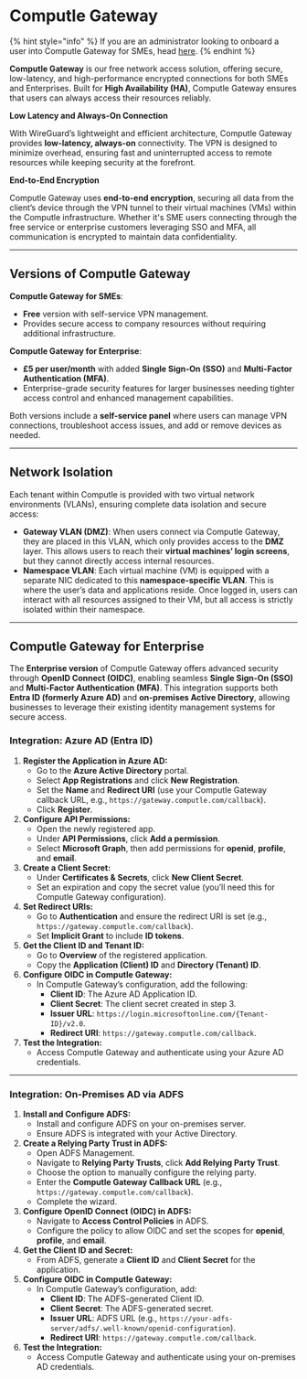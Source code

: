 # Computle Gateway

{% hint style="info" %}
If you are an administrator looking to onboard a user into Computle Gateway for SMEs, head [here](../../onboarding/administrator-guide/computle-gateway-for-smes.md).
{% endhint %}

**Computle Gateway** is our free network access solution, offering secure, low-latency, and high-performance encrypted connections for both SMEs and Enterprises. Built for **High Availability (HA)**, Computle Gateway ensures that users can always access their resources reliably.

**Low Latency and Always-On Connection**

With WireGuard’s lightweight and efficient architecture, Computle Gateway provides **low-latency, always-on** connectivity. The VPN is designed to minimize overhead, ensuring fast and uninterrupted access to remote resources while keeping security at the forefront.

**End-to-End Encryption**

Computle Gateway uses **end-to-end encryption**, securing all data from the client’s device through the VPN tunnel to their virtual machines (VMs) within the Computle infrastructure. Whether it's SME users connecting through the free service or enterprise customers leveraging SSO and MFA, all communication is encrypted to maintain data confidentiality.

***

## **Versions of Computle Gateway**

**Computle Gateway for SMEs**:

* **Free** version with self-service VPN management.
* Provides secure access to company resources without requiring additional infrastructure.

**Computle Gateway for Enterprise**:

* **£5 per user/month** with added **Single Sign-On (SSO)** and **Multi-Factor Authentication (MFA)**.
* Enterprise-grade security features for larger businesses needing tighter access control and enhanced management capabilities.

Both versions include a **self-service panel** where users can manage VPN connections, troubleshoot access issues, and add or remove devices as needed.

***

## **Network Isolation**

Each tenant within Computle is provided with two virtual network environments (VLANs), ensuring complete data isolation and secure access:

* **Gateway VLAN (DMZ)**: When users connect via Computle Gateway, they are placed in this VLAN, which only provides access to the **DMZ** layer. This allows users to reach their **virtual machines’ login screens**, but they cannot directly access internal resources.
* **Namespace VLAN**: Each virtual machine (VM) is equipped with a separate NIC dedicated to this **namespace-specific VLAN**. This is where the user’s data and applications reside. Once logged in, users can interact with all resources assigned to their VM, but all access is strictly isolated within their namespace.

***

## **Computle Gateway for Enterprise**

The **Enterprise version** of Computle Gateway offers advanced security through **OpenID Connect (OIDC)**, enabling seamless **Single Sign-On (SSO)** and **Multi-Factor Authentication (MFA)**. This integration supports both **Entra ID (formerly Azure AD)** and **on-premises Active Directory**, allowing businesses to leverage their existing identity management systems for secure access.

### Integration: **Azure AD (Entra ID)**

1. **Register the Application in Azure AD:**
   * Go to the **Azure Active Directory** portal.
   * Select **App Registrations** and click **New Registration**.
   * Set the **Name** and **Redirect URI** (use your Computle Gateway callback URL, e.g., `https://gateway.computle.com/callback`).
   * Click **Register**.
2. **Configure API Permissions:**
   * Open the newly registered app.
   * Under **API Permissions**, click **Add a permission**.
   * Select **Microsoft Graph**, then add permissions for **openid**, **profile**, and **email**.
3. **Create a Client Secret:**
   * Under **Certificates & Secrets**, click **New Client Secret**.
   * Set an expiration and copy the secret value (you’ll need this for Computle Gateway configuration).
4. **Set Redirect URIs:**
   * Go to **Authentication** and ensure the redirect URI is set (e.g., `https://gateway.computle.com/callback`).
   * Set **Implicit Grant** to include **ID tokens**.
5. **Get the Client ID and Tenant ID:**
   * Go to **Overview** of the registered application.
   * Copy the **Application (Client) ID** and **Directory (Tenant) ID**.
6. **Configure OIDC in Computle Gateway:**
   * In Computle Gateway’s configuration, add the following:
     * **Client ID**: The Azure AD Application ID.
     * **Client Secret**: The client secret created in step 3.
     * **Issuer URL**: `https://login.microsoftonline.com/{Tenant-ID}/v2.0`.
     * **Redirect URI**: `https://gateway.computle.com/callback`.
7. **Test the Integration:**
   * Access Computle Gateway and authenticate using your Azure AD credentials.

***

### **Integration: On-Premises AD via ADFS**

1. **Install and Configure ADFS:**
   * Install and configure ADFS on your on-premises server.
   * Ensure ADFS is integrated with your Active Directory.
2. **Create a Relying Party Trust in ADFS:**
   * Open ADFS Management.
   * Navigate to **Relying Party Trusts**, click **Add Relying Party Trust**.
   * Choose the option to manually configure the relying party.
   * Enter the **Computle Gateway Callback URL** (e.g., `https://gateway.computle.com/callback`).
   * Complete the wizard.
3. **Configure OpenID Connect (OIDC) in ADFS:**
   * Navigate to **Access Control Policies** in ADFS.
   * Configure the policy to allow OIDC and set the scopes for **openid**, **profile**, and **email**.
4. **Get the Client ID and Secret:**
   * From ADFS, generate a **Client ID** and **Client Secret** for the application.
5. **Configure OIDC in Computle Gateway:**
   * In Computle Gateway’s configuration, add:
     * **Client ID**: The ADFS-generated Client ID.
     * **Client Secret**: The ADFS-generated secret.
     * **Issuer URL**: ADFS URL (e.g., `https://your-adfs-server/adfs/.well-known/openid-configuration`).
     * **Redirect URI**: `https://gateway.computle.com/callback`.
6. **Test the Integration:**
   * Access Computle Gateway and authenticate using your on-premises AD credentials.

